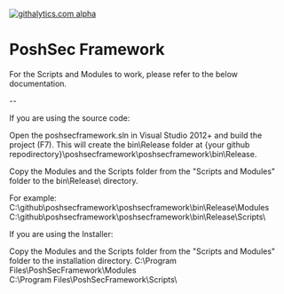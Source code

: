 [![githalytics.com alpha](https://cruel-carlota.pagodabox.com/9359c11c30c5246a4d7ec0459171ed47 "githalytics.com")](http://githalytics.com/Ben0xA/poshsecframework)


PoshSec Framework
========

For the Scripts and Modules to work, please refer to the below documentation.

--

If you are using the source code:

Open the poshsecframework.sln in Visual Studio 2012+ and build the project (F7). This will create the bin\Release folder at {your github repodirectory}\poshsecframework\poshsecframework\bin\Release.

Copy the Modules and the Scripts folder from the "Scripts and Modules" folder to the bin\Release\ directory.

For example: 
C:\github\poshsecframework\poshsecframework\bin\Release\Modules\
C:\github\poshsecframework\poshsecframework\bin\Release\Scripts\


If you are using the Installer:

Copy the Modules and the Scripts folder from the "Scripts and Modules" folder to the installation directory.
C:\Program Files\PoshSecFramework\Modules\
C:\Program Files\PoshSecFramework\Scripts\
